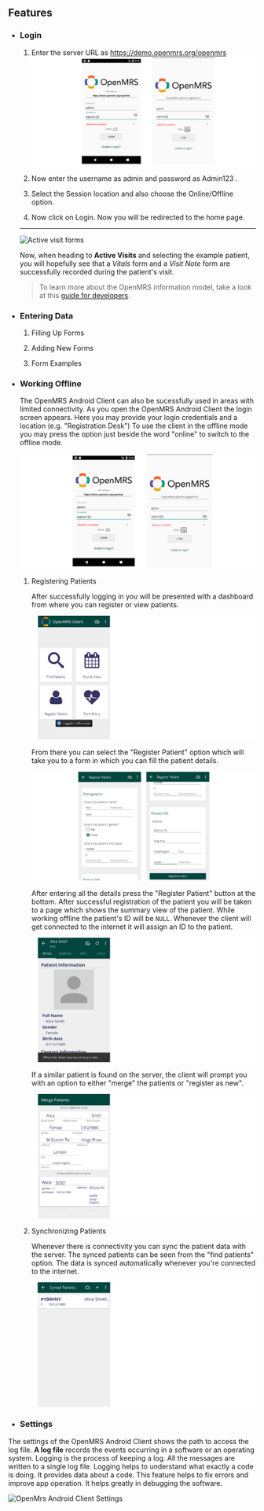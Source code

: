 ## Features
   
* ### Login
   1. Enter the server URL as  https://demo.openmrs.org/openmrs
     ![OpenMRS Android Client Offline login screen](assets/openmrs_android_client_offline_login.png)

   2. Now enter the username as admin and password as Admin123 .
   
   3. Select the Session location and also choose the Online/Offline option.
   
   4. Now click on Login. Now you will be redirected to the home page.

   ---

   ![Active visit forms](assets/openmrs_android_viewing_patients_7.png)

   Now, when heading to **Active Visits** and selecting the example patient, you will hopefully see that a *Vitals* form and a *Visit Note* form are successfully recorded during the patient's visit.

   > To learn more about the OpenMRS information model, take a look at this [guide for developers](http://guide.openmrs.org/en/Getting%20Started/openmrs-information-model.html).

* ### Entering Data

   1. Filling Up Forms

   2. Adding New Forms
       <!--Explain how to add forms on the server and basic form structure-->

   3. Form Examples
   
* ### Working Offline
    <!--Explain a bigger picture of sync on/off feature and how to switch-->
     The OpenMRS Android Client can also be sucessfully used in areas with limited connectivity. As you open the OpenMRS Android Client the login screen appears. Here you may provide your login credentials and a location (e.g. "Registration Desk")
     To use the client in the offline mode you may press the option just beside the word "online" to switch to the offline mode.
    
   ![OpenMRS Android Client Offline login screen](assets/openmrs_android_client_offline_login.png)


   1. Registering Patients

      <!-- Explain delayed identifier assignment and duplicate patients resolution  -->
      After successfully logging in you will be presented with a dashboard from where you can register or view patients.
      
      ![OpenMRS Android Client offline dashboard](assets/openmrs_android_client_offline_dashboard.png)

      From there you can select the "Register Patient" option which will take you to a form in which you can fill the patient details.
      
      ![OpenMRS Android Client offline patient registration](assets/openmrs_android_client_offline_registration.png)
      
      After entering all the details press the "Register Patient" button at the bottom. After successful registration of the patient you will be taken to a page which shows the summary view of the patient. While working offline the patient's ID will be `NULL`. Whenever the client will get connected to the internet it will assign an ID to the patient.
      
      ![OpenMRS Android Client patient summary](assets/openmrs_android_client_offline_patient_details.png)

      If a similar patient is found on the server, the client will prompt you with an option to either "merge" the patients or "register as new".
      
       ![OpenMRS Android Client merge patients](assets/openmrs_android_client_offline_merge_patients.png)

   2. Synchronizing Patients

      <!-- Explain what gets synced? How often?  -->
      Whenever there is connectivity you can sync the patient data with the server. The synced patients can be seen from the "find             patients" option. The data is synced automatically whenever you're connected to the internet.
      
      ![OpenMRS Android Client synced patients](assets/openmrs_android_client_offline_synced_patients.png) 
      
* ### Settings
The settings of the OpenMRS Android Client shows the path to access the log file. **A log file** records the events occurring in a software or an operating system. Logging is the process of keeping a log. All the messages are written to a single log file. Logging helps to understand what exactly a code is doing. It provides data about a code. This feature helps to fix errors and improve app operation. It helps greatly in debugging the software.

![OpenMrs Android Client Settings](assets/openmrs_android_client_user_guide_settings.png)

